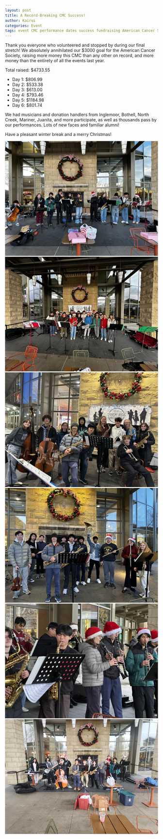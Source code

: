 ```yaml
---
layout: post
title: A Record-Breaking CMC Success!
author: Kairui
categories: Event
tags: event CMC performance dates success fundraising American Cancer Society ACS record-breaking money
---
```


Thank you everyone who volunteered and stopped by during our final stretch! We absolutely annihilated our $3000 goal for the American Cancer Society, raising more money this CMC than any other on record, and more money than the entirety of all the events last year.

Total raised: $4733.55

- Day 1: $806.99
- Day 2: $533.38
- Day 3: $613.00
- Day 4: $793.46
- Day 5: $1184.98
- Day 6: $801.74

We had musicians and donation handlers from Inglemoor, Bothell, North Creek, Mariner, Juanita, and more participate, as well as thousands pass by our performances. Lots of new faces and familiar alumni!

Have a pleasant winter break and a merry Christmas!

![banner](/assets/images/2024-12-14-1.jpeg)
![banner](/assets/images/2024-12-7-1.jpeg)
![banner](/assets/images/2024-12-15-1.jpeg)
![banner](/assets/images/2024-12-21-1.jpeg)
![banner](/assets/images/2024-12-22-1.jpeg)
![banner](/assets/images/2024-12-22-2.jpeg)

